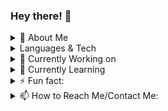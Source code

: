 <!--
### Hi there 👋


**HamdiaA/HamdiaA** is a ✨ _special_ ✨ repository because its `README.md` (this file) appears on your GitHub profile.

Here are some ideas to get you started:

- 🔭 I’m currently working on ...
- 🌱 I’m currently learning ...
- 👯 I’m looking to collaborate on ...
- 🤔 I’m looking for help with ...
- 💬 Ask me about ...
- 😄 Pronouns: ...
- ⚡ Fun fact: ...


- emojis I may or may not end up using
- 🥰 👔 ❤️ ♟️ 📈 💭 💻 📚 📌🤝 🧱 👯 📧📸
- 🔭 2021 goal
- 🎓 HBSc. Computer Science at the University of Toronto, 2023
- 🌻 Experienced in
- Searching for Internships
- 🤝 Looking to collaborate on new projects with other developers
- 📈 GitHub Statistics 
- 📝 Recent Roles
- 🌐 Check out my website! 
- 📃 View my resume: 
- Top Languages
- eg. "Mission Statement. I care about tech for social good, particularly in social justice and protecting the environment. As a Software Engineer, I want to use my skills to solve challenging research, design, and engineering problems that will contribute to society's betterment."
- Quote: 


<details><summary>Drop down title</summary>
  
<ul>
  <li>Coffee</li>
  <li>Tea</li>
  <li>Milk</li>
</ul>

-->
### Hey there! 👋

<details><summary>🤔 About Me</summary>
- what i like, study, connect w me, eg "aspiring machine learning engineer/data scientist. While at school, I enjoy learning about topics that machine learning can be applied to in a meaningful way.

Outside of school, I enjoy participating in Kaggle competitions, hackathons, and learning more about machine learning through MOOC's and conferences." , 
</details>

<details><summary>Languages & Tech</summary>
  <ul>
    <li>Languages: Python, Java, SQL, JavaScript                </li>
    <li>Libraries:                </li>
    <li>Frameworks: Bootstrap                </li>
    <li>Frontend:	HTML5, CSS3, jQuery, AJAX                </li>
    <li>Backend: NoSQL                </li>
    <li>Databases: MySQL                </li>
    <li>Development Tools:	GitHub, Git, VSCode/Visual Studio                </li>
  </ul>
</details>
  
<details><summary>🔭 Currently Working on</summary>
  <ul>
    <li>-                 </li>
  </ul>
</details>
  
<details>
<summary>🌱 Currently Learning</summary>
- 
</details>
  
<details>  
<summary>⚡ Fun fact:</summary>
- smthg ilv
</details>
  
<details>
<summary>📫 How to Reach Me/Contact Me:</summary>
- send email/LL, Feel free to reach out and I will get back to you as soon as i can :)!
- Mail: hamdia.abdulhafiz@ryerson.ca
- LinkedIn: https://www.linkedin.com/in/habdulha
- Leetcode
- Hackerrank
- Devpost
- Kaggle


[<img src="https://github.com/Amchuz/Amchuz/blob/master/gmail.jpeg" alt="gmail logo" width="34">](mailto://hamdia.abdulhafiz@ryerson.ca)
[<img src="https://github.com/Amchuz/Amchuz/blob/master/linkedin.jpeg" alt="linkedin logo" width="24">](https://www.linkedin.com/in/habdulha/)   
[<img src="https://raw.githubusercontent.com/Delta456/Delta456/master/img/github.png" alt="github logo" width="34">](https://github.com/HamdiaA)   
</details>

